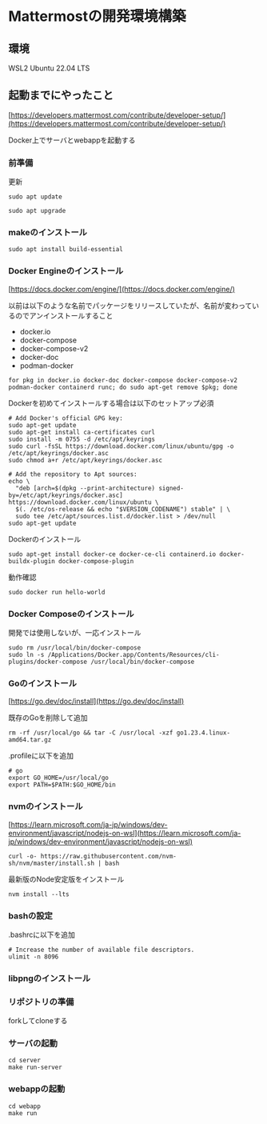 # Mattermostの開発環境構築

## 環境

WSL2 Ubuntu 22.04 LTS

## 起動までにやったこと

[https://developers.mattermost.com/contribute/developer-setup/](https://developers.mattermost.com/contribute/developer-setup/)

Docker上でサーバとwebappを起動する

### 前準備

更新

```
sudo apt update
```
```
sudo apt upgrade
```

### makeのインストール

```
sudo apt install build-essential
```

### Docker Engineのインストール

[https://docs.docker.com/engine/](https://docs.docker.com/engine/)

以前は以下のような名前でパッケージをリリースしていたが、名前が変わっているのでアンインストールすること

* docker.io
* docker-compose
* docker-compose-v2
* docker-doc
* podman-docker

```
for pkg in docker.io docker-doc docker-compose docker-compose-v2 podman-docker containerd runc; do sudo apt-get remove $pkg; done
```

Dockerを初めてインストールする場合は以下のセットアップ必須

```
# Add Docker's official GPG key:
sudo apt-get update
sudo apt-get install ca-certificates curl
sudo install -m 0755 -d /etc/apt/keyrings
sudo curl -fsSL https://download.docker.com/linux/ubuntu/gpg -o /etc/apt/keyrings/docker.asc
sudo chmod a+r /etc/apt/keyrings/docker.asc

# Add the repository to Apt sources:
echo \
  "deb [arch=$(dpkg --print-architecture) signed-by=/etc/apt/keyrings/docker.asc] https://download.docker.com/linux/ubuntu \
  $(. /etc/os-release && echo "$VERSION_CODENAME") stable" | \
  sudo tee /etc/apt/sources.list.d/docker.list > /dev/null
sudo apt-get update
```

Dockerのインストール

```
sudo apt-get install docker-ce docker-ce-cli containerd.io docker-buildx-plugin docker-compose-plugin
```

動作確認

```
sudo docker run hello-world
```

### Docker Composeのインストール

開発では使用しないが、一応インストール

```
sudo rm /usr/local/bin/docker-compose
sudo ln -s /Applications/Docker.app/Contents/Resources/cli-plugins/docker-compose /usr/local/bin/docker-compose
```

### Goのインストール

[https://go.dev/doc/install](https://go.dev/doc/install)

既存のGoを削除して追加

```
rm -rf /usr/local/go && tar -C /usr/local -xzf go1.23.4.linux-amd64.tar.gz
```

.profileに以下を追加

```
# go
export GO_HOME=/usr/local/go
export PATH=$PATH:$GO_HOME/bin
```

### nvmのインストール

[https://learn.microsoft.com/ja-jp/windows/dev-environment/javascript/nodejs-on-wsl](https://learn.microsoft.com/ja-jp/windows/dev-environment/javascript/nodejs-on-wsl)

```
curl -o- https://raw.githubusercontent.com/nvm-sh/nvm/master/install.sh | bash
```

最新版のNode安定版をインストール

```
nvm install --lts
```

### bashの設定

.bashrcに以下を追加

```
# Increase the number of available file descriptors.
ulimit -n 8096
```

### libpngのインストール

### リポジトリの準備

forkしてcloneする

### サーバの起動

```
cd server
make run-server
```

### webappの起動

```
cd webapp
make run
```
